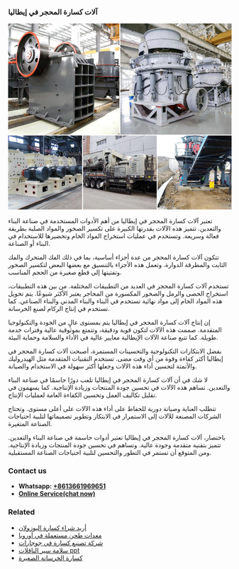 <h3>آلات كسارة المحجر في إيطاليا</h3><img src='1701746217.jpg' alt=''><p>تعتبر آلات كسارة المحجر في إيطاليا من أهم الأدوات المستخدمة في صناعة البناء والتعدين. تتميز هذه الآلات بقدرتها الكبيرة على تكسير الصخور والمواد الصلبة بطريقة فعالة وسريعة. وتستخدم في عمليات استخراج المواد الخام وتحضيرها للاستخدام في البناء أو الصناعة.</p><p>تتكون آلات كسارة المحجر من عدة أجزاء أساسية، بما في ذلك الفك المتحرك والفك الثابت والمطرقة الدوارة. وتعمل هذه الأجزاء بالتنسيق مع بعضها البعض لتكسير الصخور وتفتيتها إلى قطع صغيرة من الحجم المناسب.</p><p>تستخدم آلات كسارة المحجر في العديد من التطبيقات المختلفة. من بين هذه التطبيقات، استخراج الحصى والرمل والصخور المكسورة من المحاجر يعتبر الأكثر شيوعًا. يتم تحويل هذه المواد الخام إلى مواد نهائية تستخدم في البناء والبناء المدني والبناء الصناعي. كما تستخدم في إنتاج الركام لصنع الخرسانة.</p><p>إن إنتاج آلات كسارة المحجر في إيطاليا يتم بمستوى عالٍ من الجودة والتكنولوجيا المتقدمة. صممت هذه الآلات لتكون قوية ودقيقة، وتتمتع بموثوقية عالية وفترات خدمة طويلة. كما تتبع صناعة الآلات الإيطالية معايير عالية في الأداء والسلامة وحماية البيئة.</p><p>بفضل الابتكارات التكنولوجية والتحسينات المستمرة، أصبحت آلات كسارة المحجر في إيطاليا أكثر كفاءة وقوة من أي وقت مضى. تستخدم التقنيات المتقدمة مثل الهيدروليك والأتمتة لتحسين أداء هذه الآلات وجعلها أكثر سهولة في الاستخدام والصيانة.</p><p>لا شك في أن آلات كسارة المحجر في إيطاليا تلعب دورًا حاسمًا في صناعة البناء والتعدين. تساهم هذه الآلات في تحسين جودة المنتجات وزيادة الإنتاجية. كما يسهمون في تقليل تكاليف العمل وتحسين الكفاءة العامة لعمليات الإنتاج.</p><p>تتطلب العناية وصيانة دورية للحفاظ على أداء هذه الآلات على أعلى مستوى. وتحتاج الشركات المصنعة للآلات إلى الاستمرار في الابتكار وتطوير تصميماتها لتلبية احتياجات الصناعة المتغيرة.</p><p>باختصار، آلات كسارة المحجر في إيطاليا تعتبر أدوات حاسمة في صناعة البناء والتعدين. تتميز بتقنية متقدمة وجودة عالية. وتساهم في تحسين جودة المنتجات وزيادة الإنتاجية. ومن المتوقع أن تستمر في التطور والتحسين لتلبية احتياجات الصناعة المستقبلية.</p><h3>Contact us</h3><ul><li><strong>Whatsapp:&nbsp;<a href="https://wa.me/8613661969651">+8613661969651</a></strong></li><li><a href="https://swt.shibang-china.com/?git&amp;zhl&amp;آلات كسارة المحجر في إيطاليا"><strong>Online Service(chat now)</strong></a></li></ul><h3>Related</h3><ul><li><a href='أريد شراء كسارة البوزولان.md'>أريد شراء كسارة البوزولان</a></li><li><a href='معدات طحن مستعملة في أوروبا.md'>معدات طحن مستعملة في أوروبا</a></li><li><a href='شركة تصنيع كسارة في جوجارات.md'>شركة تصنيع كسارة في جوجارات</a></li><li><a href='سلامة سير الناقلات ppt.md'>سلامة سير الناقلات ppt</a></li><li><a href='كسارة الخرسانة الصغيرة.md'>كسارة الخرسانة الصغيرة</a></li></ul>